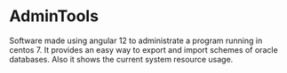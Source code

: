 # AdminTools
Software made using angular 12 to administrate a program running in centos 7. It provides an easy way to export and import schemes of oracle databases. Also it shows the current system resource usage. 
